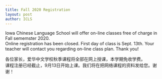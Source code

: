 ```yaml
---
title: Fall 2020 Registration  
layout: post
author: ICLS
---
```

Iowa Chinese Language School will offer on-line classes free of charge in Fall sememster 2020.		
Online registration has been closed. First day of class is Sept. 13th. 
Your teacher will contact you regarding  on-line class plan. Thank you!		
		
各位家长，爱华中文学校秋季课程将全部在网上授课，本学期免收学费。		
课程注册已经截止，9月13日开始上课。我们将在把网络课程的资料发给您。谢谢！	

